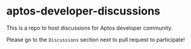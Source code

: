# aptos-developer-discussions

This is a repo to host discussions for Aptos developer community.

Please go to the `Discussions` section next to pull request to participate!
